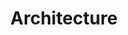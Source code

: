 ---
title: Architecture
description: TODO
hide: 
    - feedback
template: subsection-index-page.html
---
